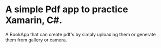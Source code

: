 # A simple Pdf app to practice Xamarin, C#. 

A BookApp that can create pdf's by simply uploading them or generate them from gallery or camera. 
